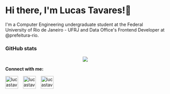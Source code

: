 # Hi there, I'm Lucas Tavares!👋 
 
I'm a Computer Engineering undergraduate student at the Federal University of Rio de Janeiro - UFRJ and Data Office's Frontend Developer at @prefeitura-rio.

<p>
<h3>GitHub stats</h3>
<p align="center">
<img src="https://github-readme-stats.vercel.app/api?username=lucastavarex&count_private=true&show_icons=true&hide_rank=false&theme=dark" />
</p>
</p>

**Connect with me:**
<p align="left">
<a href="https://www.linkedin.com/in/lucastavarex/" target="blank"><img align="center" src="https://upload.wikimedia.org/wikipedia/commons/e/e9/Linkedin_icon.svg" alt="lucastavarex" height="40" width="40" /></a> &nbsp;&nbsp;
<a href="https://www.instagram.com/lucastavarex/" target="blank"><img align="center" src="https://upload.wikimedia.org/wikipedia/commons/a/a5/Instagram_icon.png" alt="lucastavarex" height="40" width="40" /></a> &nbsp;&nbsp;
<a href="https://www.facebook.com/TucasLavares/" target="blank"><img align="center" src="https://upload.wikimedia.org/wikipedia/commons/5/51/Facebook_f_logo_%282019%29.svg" alt="lucastavarex" height="40" width="40" /></a> &nbsp;&nbsp;
</p>
